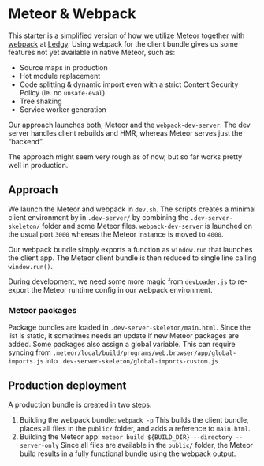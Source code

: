 # Meteor & Webpack

This starter is a simplified version of how we utilize [Meteor](https://github.com/meteor/meteor) together with [webpack](https://github.com/webpack/webpack) at [Ledgy](https://ledgy.com).
Using webpack for the client bundle gives us some features not yet available in native Meteor, such as:

* Source maps in production
* Hot module replacement
* Code splitting & dynamic import even with a strict Content Security Policy (ie. no `unsafe-eval`)
* Tree shaking
* Service worker generation

Our approach launches both, Meteor and the `webpack-dev-server`. The dev server handles client rebuilds and HMR, whereas Meteor serves just the “backend”.

The approach might seem very rough as of now, but so far works pretty well in production.

## Approach

We launch the Meteor and webpack in `dev.sh`. The scripts creates a minimal client environment by in `.dev-server/` by combining the `.dev-server-skeleton/` folder and some Meteor files.
`webpack-dev-server` is launched on the usual port `3000` whereas the Meteor instance is moved to `4000`.

Our webpack bundle simply exports a function as `window.run` that launches the client app. The Meteor client bundle is then reduced to single line calling `window.run()`.

During development, we need some more magic from `devLoader.js` to re-export the Meteor runtime config in our webpack environment.


### Meteor packages

Package bundles are loaded in `.dev-server-skeleton/main.html`. Since the list is static, it sometimes needs an update if new Meteor packages are added. Some packages also assign a global variable. This can require syncing from `.meteor/local/build/programs/web.browser/app/global-imports.js` into `.dev-server-skeleton/global-imports-custom.js`


## Production deployment

A production bundle is created in two steps:
1. Building the webpack bundle: `webpack -p`
This builds the client bundle, places all files in the `public/` folder, and adds a reference to `main.html`.
2. Building the Meteor app: `meteor build ${BUILD_DIR} --directory --server-only`
Since all files are available in the `public/` folder, the Meteor build results in a fully functional bundle using the webpack output. 